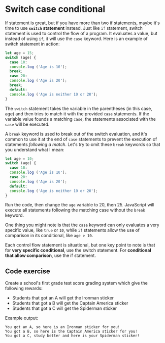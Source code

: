 # Switch case conditional

If statement is great, but if you have more than two if statements, maybe it's time to use **`switch` statement** instead. Just like `if` statement, switch statement is used to control the flow of a program. It evaluates a value, but instead of using `if`, it will use the `case` keyword. Here is an example of switch statement in action:

```js
let age = 15;
switch (age) {
  case 10:
  console.log ('Age is 10');
  break;
  case 20:
  console.log ('Age is 20');
  break;
  default:
  console.log ('Age is neither 10 or 20');
}
```

The `switch` statement takes the variable in the parentheses (in this case, age) and then tries to match it with the provided `case` statements. If the variable value founds a matching `case`, the statements associated with the `case` will be executed.

A `break` keyword is used to break out of the switch evaluation, and it's common to use it at the end of `case` statements to prevent the execution of statements _following a match_. Let's try to omit these `break` keywords so that you understand what I mean:

```js
let age = 10;
switch (age) {
  case 10:
  console.log ('Age is 10');
  case 20:
  console.log ('Age is 20');
  default:
  console.log ('Age is neither 10 or 20');
}
```

Run the code, then change the `age` variable to 20, then 25. JavaScript will execute all statements following the matching case without the `break` keyword.

One thing you might note is that the `case` keyword can only evaluates a very specific value, like `true` or `10`, while `if` statements allow the use of comparison in its conditional, like `age > 10`.

Each control flow statement is situational, but one key point to note is that for **very specific conditional**, use the switch statement. For **conditional that allow comparison**, use the if statement.

## Code exercise

Create a school's first grade test score grading system which give the following rewards:

* Students that got an A will get the Ironman sticker
* Students that got a B will get the Captain America sticker
* Students that got a C will get the Spiderman sticker

Example output:

```shell
You got an A, so here is an Ironman sticker for you!
You got a B, so here is the Captain America sticker for you!
You got a C, study better and here is your Spiderman sticker!
```